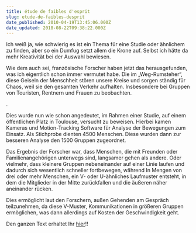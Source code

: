 ```yaml
---
title: étude de faibles d'esprit
slug: etude-de-faibles-desprit
date_published: 2010-04-19T13:45:06.000Z
date_updated: 2018-08-22T09:38:22.000Z
---
```


Ich weiß ja, wie schwierig es ist ein Thema für eine Studie oder ähnlichem zu finden, aber so ein Dumfug setzt allem die Krone auf. Selbst ich hätte da mehr Kreativität bei der Auswahl bewiesen.

Wie dem auch sei, französische Forscher haben jetzt das herausgefunden, was ich eigentlich schon immer vermutet habe. Die im „Weg-Rumsteher“, diese Geiseln der Menschheit stören unsere Kreise und sorgen ständig für Chaos, weil sie den gesamten Verkehr aufhalten. Insbesondere bei Gruppen von Touristen, Rentnern und Frauen zu beobachten.

.

Dies wurde nun wie schon angedeutet, im Rahmen einer Studie, auf einem öffentlichen Platz in Toulouse, versucht zu beweisen. Hierbei kamen Kameras und Motion-Tracking Software für Analyse der Bewegungen zum Einsatz. Als Stichprobe dienten 4500 Menschen. Diese wurden dann zur besseren Analyse den 1500 Gruppen zugeordnet.

Das Ergebnis der Forscher war, dass Menschen, die mit Freunden oder Familienangehörigen unterwegs sind, langsamer gehen als andere. Oder vielmehr, dass kleinere Gruppen nebeneinander auf einer Linie laufen und dadurch sich wesentlich schneller fortbewegen, während In Mengen von drei oder mehr Menschen, ein V- oder U-ähnliches Laufmuster entsteht, in dem die Mitglieder in der Mitte zurückfallen und die äußeren näher aneinander rücken.

Dies ermöglicht laut den Forschern, außen Gehenden am Gespräch teilzunehmen, da diese V-Muster, Kommunikationen in größeren Gruppen ermöglichen, was dann allerdings auf Kosten der Geschwindigkeit geht.

Den ganzen Text erhaltet Ihr [hier](http://www.stern.de/wissen/mensch/verhaltensforschung-warum-fussgaenger-troedeln-1557347.html)!!
